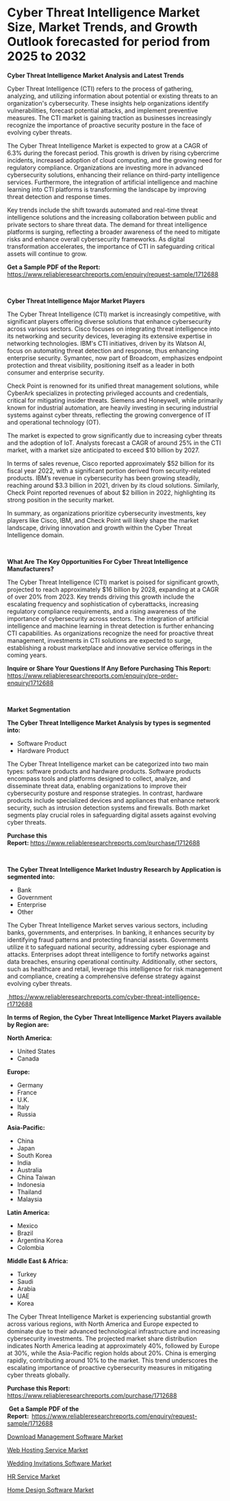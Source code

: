<p><h1>Cyber Threat Intelligence Market Size, Market Trends, and Growth Outlook forecasted for period from 2025 to 2032</h1></p><p><strong>Cyber Threat Intelligence Market Analysis and Latest Trends</strong></p>
<p><p>Cyber Threat Intelligence (CTI) refers to the process of gathering, analyzing, and utilizing information about potential or existing threats to an organization's cybersecurity. These insights help organizations identify vulnerabilities, forecast potential attacks, and implement preventive measures. The CTI market is gaining traction as businesses increasingly recognize the importance of proactive security posture in the face of evolving cyber threats.</p><p>The Cyber Threat Intelligence Market is expected to grow at a CAGR of 6.3% during the forecast period. This growth is driven by rising cybercrime incidents, increased adoption of cloud computing, and the growing need for regulatory compliance. Organizations are investing more in advanced cybersecurity solutions, enhancing their reliance on third-party intelligence services. Furthermore, the integration of artificial intelligence and machine learning into CTI platforms is transforming the landscape by improving threat detection and response times.</p><p>Key trends include the shift towards automated and real-time threat intelligence solutions and the increasing collaboration between public and private sectors to share threat data. The demand for threat intelligence platforms is surging, reflecting a broader awareness of the need to mitigate risks and enhance overall cybersecurity frameworks. As digital transformation accelerates, the importance of CTI in safeguarding critical assets will continue to grow.</p></p>
<p><strong>Get a Sample PDF of the Report:&nbsp;</strong> <a href="https://www.reliableresearchreports.com/enquiry/request-sample/1712688?utm_campaign=41&utm_medium=2&utm_source=Github&utm_content=ia&utm_term=10032025&utm_id=cyber-threat-intelligence">https://www.reliableresearchreports.com/enquiry/request-sample/1712688</a></p>
<p>&nbsp;</p>
<p><strong>Cyber Threat Intelligence Major Market Players</strong></p>
<p><p>The Cyber Threat Intelligence (CTI) market is increasingly competitive, with significant players offering diverse solutions that enhance cybersecurity across various sectors. Cisco focuses on integrating threat intelligence into its networking and security devices, leveraging its extensive expertise in networking technologies. IBM's CTI initiatives, driven by its Watson AI, focus on automating threat detection and response, thus enhancing enterprise security. Symantec, now part of Broadcom, emphasizes endpoint protection and threat visibility, positioning itself as a leader in both consumer and enterprise security.</p><p>Check Point is renowned for its unified threat management solutions, while CyberArk specializes in protecting privileged accounts and credentials, critical for mitigating insider threats. Siemens and Honeywell, while primarily known for industrial automation, are heavily investing in securing industrial systems against cyber threats, reflecting the growing convergence of IT and operational technology (OT).</p><p>The market is expected to grow significantly due to increasing cyber threats and the adoption of IoT. Analysts forecast a CAGR of around 25% in the CTI market, with a market size anticipated to exceed $10 billion by 2027. </p><p>In terms of sales revenue, Cisco reported approximately $52 billion for its fiscal year 2022, with a significant portion derived from security-related products. IBM’s revenue in cybersecurity has been growing steadily, reaching around $3.3 billion in 2021, driven by its cloud solutions. Similarly, Check Point reported revenues of about $2 billion in 2022, highlighting its strong position in the security market.</p><p>In summary, as organizations prioritize cybersecurity investments, key players like Cisco, IBM, and Check Point will likely shape the market landscape, driving innovation and growth within the Cyber Threat Intelligence domain.</p></p>
<p>&nbsp;</p>
<p><strong>What Are The Key Opportunities For Cyber Threat Intelligence Manufacturers?</strong></p>
<p><p>The Cyber Threat Intelligence (CTI) market is poised for significant growth, projected to reach approximately $16 billion by 2028, expanding at a CAGR of over 20% from 2023. Key trends driving this growth include the escalating frequency and sophistication of cyberattacks, increasing regulatory compliance requirements, and a rising awareness of the importance of cybersecurity across sectors. The integration of artificial intelligence and machine learning in threat detection is further enhancing CTI capabilities. As organizations recognize the need for proactive threat management, investments in CTI solutions are expected to surge, establishing a robust marketplace and innovative service offerings in the coming years.</p></p>
<p><strong>Inquire or Share Your Questions If Any Before Purchasing This Report:</strong> <a href="https://www.reliableresearchreports.com/enquiry/pre-order-enquiry/1712688?utm_campaign=41&utm_medium=2&utm_source=Github&utm_content=ia&utm_term=10032025&utm_id=cyber-threat-intelligence">https://www.reliableresearchreports.com/enquiry/pre-order-enquiry/1712688</a></p>
<p>&nbsp;</p>
<p><strong>Market Segmentation</strong></p>
<p><strong>The Cyber Threat Intelligence Market Analysis by types is segmented into:</strong></p>
<p><ul><li>Software Product</li><li>Hardware Product</li></ul></p>
<p><p>The Cyber Threat Intelligence market can be categorized into two main types: software products and hardware products. Software products encompass tools and platforms designed to collect, analyze, and disseminate threat data, enabling organizations to improve their cybersecurity posture and response strategies. In contrast, hardware products include specialized devices and appliances that enhance network security, such as intrusion detection systems and firewalls. Both market segments play crucial roles in safeguarding digital assets against evolving cyber threats.</p></p>
<p><strong>Purchase this Report:&nbsp;</strong><a href="https://www.reliableresearchreports.com/purchase/1712688?utm_campaign=41&utm_medium=2&utm_source=Github&utm_content=ia&utm_term=10032025&utm_id=cyber-threat-intelligence">https://www.reliableresearchreports.com/purchase/1712688</a></p>
<p>&nbsp;</p>
<p><strong>The Cyber Threat Intelligence Market Industry Research by Application is segmented into:</strong></p>
<p><ul><li>Bank</li><li>Government</li><li>Enterprise</li><li>Other</li></ul></p>
<p><p>The Cyber Threat Intelligence Market serves various sectors, including banks, governments, and enterprises. In banking, it enhances security by identifying fraud patterns and protecting financial assets. Governments utilize it to safeguard national security, addressing cyber espionage and attacks. Enterprises adopt threat intelligence to fortify networks against data breaches, ensuring operational continuity. Additionally, other sectors, such as healthcare and retail, leverage this intelligence for risk management and compliance, creating a comprehensive defense strategy against evolving cyber threats.</p></p>
<p><a href="https://www.reliableresearchreports.com/cyber-threat-intelligence-r1712688?utm_campaign=41&utm_medium=2&utm_source=Github&utm_content=ia&utm_term=10032025&utm_id=cyber-threat-intelligence">&nbsp;https://www.reliableresearchreports.com/cyber-threat-intelligence-r1712688</a></p>
<p><strong>In terms of Region, the Cyber Threat Intelligence Market Players available by Region are:</strong></p>
<p>
    <p> <strong> North America: </strong>
        <ul>
            <li>United States</li>
            <li>Canada</li>
        </ul>
        </p> 
    <p> <strong> Europe: </strong>
        <ul>
            <li>Germany</li>
            <li>France</li>
            <li>U.K.</li>
            <li>Italy</li>
            <li>Russia</li>
        </ul>
        </p> 
    <p> <strong> Asia-Pacific: </strong>
        <ul>
            <li>China</li>
            <li>Japan</li>
            <li>South Korea</li>
            <li>India</li>
            <li>Australia</li>
            <li>China Taiwan</li>
            <li>Indonesia</li>
            <li>Thailand</li>
            <li>Malaysia</li>
        </ul>
        </p> 
    <p> <strong> Latin America: </strong>
        <ul>
            <li>Mexico</li>
            <li>Brazil</li>
            <li>Argentina Korea</li>
            <li>Colombia</li>
        </ul>
        </p> 
    <p> <strong> Middle East & Africa: </strong>
        <ul>
            <li>Turkey</li>
            <li>Saudi</li>
            <li>Arabia</li>
            <li>UAE</li>
            <li>Korea</li>
        </ul>
    </p>
    </p>
<p><p>The Cyber Threat Intelligence Market is experiencing substantial growth across various regions, with North America and Europe expected to dominate due to their advanced technological infrastructure and increasing cybersecurity investments. The projected market share distribution indicates North America leading at approximately 40%, followed by Europe at 30%, while the Asia-Pacific region holds about 20%. China is emerging rapidly, contributing around 10% to the market. This trend underscores the escalating importance of proactive cybersecurity measures in mitigating cyber threats globally.</p></p>
<p><strong>Purchase this Report: </strong><a href="https://www.reliableresearchreports.com/purchase/1712688?utm_campaign=41&utm_medium=2&utm_source=Github&utm_content=ia&utm_term=10032025&utm_id=cyber-threat-intelligence">https://www.reliableresearchreports.com/purchase/1712688</a></p>
<p>&nbsp;<strong>Get a Sample PDF of the Report:&nbsp;&nbsp;</strong><a href="https://www.reliableresearchreports.com/enquiry/request-sample/1712688?utm_campaign=41&utm_medium=2&utm_source=Github&utm_content=ia&utm_term=10032025&utm_id=cyber-threat-intelligence">https://www.reliableresearchreports.com/enquiry/request-sample/1712688</a></p>
<p><strong></strong></p>
<p><p><a href="https://github.com/warshatulang0/Market-Research-Report-List-1/blob/main/download-management-software-market.md?utm_campaign=41&utm_medium=2&utm_source=Github&utm_content=ia&utm_term=10032025&utm_id=cyber-threat-intelligence">Download Management Software Market</a></p><p><a href="https://github.com/kolffmaris58/Market-Research-Report-List-1/blob/main/web-hosting-service-market.md?utm_campaign=41&utm_medium=2&utm_source=Github&utm_content=ia&utm_term=10032025&utm_id=cyber-threat-intelligence">Web Hosting Service Market</a></p><p><a href="https://github.com/syiqvanyo/Market-Research-Report-List-1/blob/main/wedding-invitations-software-market.md?utm_campaign=41&utm_medium=2&utm_source=Github&utm_content=ia&utm_term=10032025&utm_id=cyber-threat-intelligence">Wedding Invitations Software Market</a></p><p><a href="https://github.com/kryshaprilbb/Market-Research-Report-List-1/blob/main/hr-service-market.md?utm_campaign=41&utm_medium=2&utm_source=Github&utm_content=ia&utm_term=10032025&utm_id=cyber-threat-intelligence">HR Service Market</a></p><p><a href="https://github.com/yepezkommakp/Market-Research-Report-List-1/blob/main/home-design-software-market.md?utm_campaign=41&utm_medium=2&utm_source=Github&utm_content=ia&utm_term=10032025&utm_id=cyber-threat-intelligence">Home Design Software Market</a></p></p>
